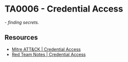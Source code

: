 # TA0006 - Credential Access

*- finding secrets.*



## Resources

- [Mitre ATT&CK | Credential Access](https://attack.mitre.org/tactics/TA0006/)
- [Red Team Notes | Credential Access](https://dmcxblue.gitbook.io/red-team-notes-2-0/red-team-techniques/credential-access/)
